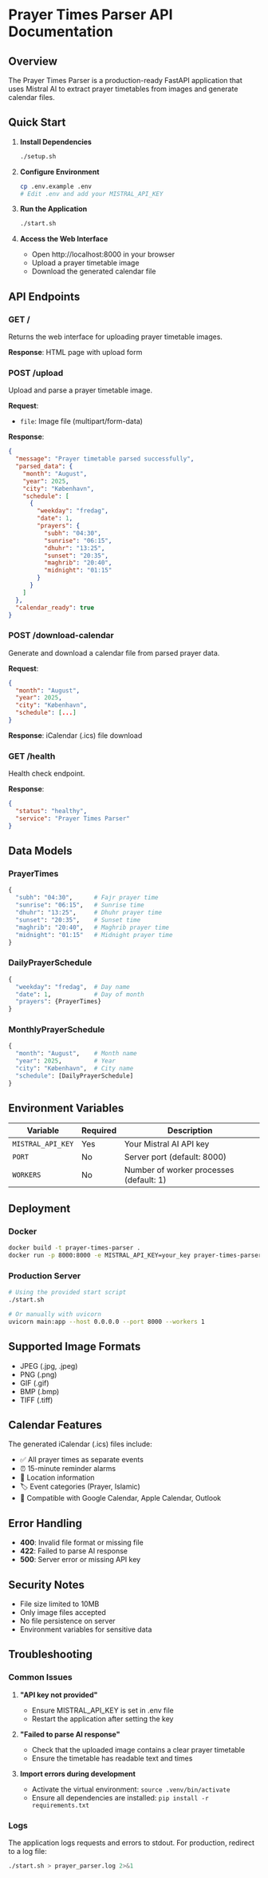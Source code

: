 # Prayer Times Parser API Documentation

## Overview

The Prayer Times Parser is a production-ready FastAPI application that uses Mistral AI to extract prayer timetables from images and generate calendar files.

## Quick Start

1. **Install Dependencies**
   ```bash
   ./setup.sh
   ```

2. **Configure Environment**
   ```bash
   cp .env.example .env
   # Edit .env and add your MISTRAL_API_KEY
   ```

3. **Run the Application**
   ```bash
   ./start.sh
   ```

4. **Access the Web Interface**
   - Open http://localhost:8000 in your browser
   - Upload a prayer timetable image
   - Download the generated calendar file

## API Endpoints

### GET /
Returns the web interface for uploading prayer timetable images.

**Response**: HTML page with upload form

### POST /upload
Upload and parse a prayer timetable image.

**Request**:
- `file`: Image file (multipart/form-data)

**Response**:
```json
{
  "message": "Prayer timetable parsed successfully",
  "parsed_data": {
    "month": "August",
    "year": 2025,
    "city": "København",
    "schedule": [
      {
        "weekday": "fredag",
        "date": 1,
        "prayers": {
          "subh": "04:30",
          "sunrise": "06:15",
          "dhuhr": "13:25",
          "sunset": "20:35",
          "maghrib": "20:40",
          "midnight": "01:15"
        }
      }
    ]
  },
  "calendar_ready": true
}
```

### POST /download-calendar
Generate and download a calendar file from parsed prayer data.

**Request**:
```json
{
  "month": "August",
  "year": 2025,
  "city": "København",
  "schedule": [...]
}
```

**Response**: iCalendar (.ics) file download

### GET /health
Health check endpoint.

**Response**:
```json
{
  "status": "healthy",
  "service": "Prayer Times Parser"
}
```

## Data Models

### PrayerTimes
```python
{
  "subh": "04:30",      # Fajr prayer time
  "sunrise": "06:15",   # Sunrise time
  "dhuhr": "13:25",     # Dhuhr prayer time
  "sunset": "20:35",    # Sunset time
  "maghrib": "20:40",   # Maghrib prayer time
  "midnight": "01:15"   # Midnight prayer time
}
```

### DailyPrayerSchedule
```python
{
  "weekday": "fredag",  # Day name
  "date": 1,            # Day of month
  "prayers": {PrayerTimes}
}
```

### MonthlyPrayerSchedule
```python
{
  "month": "August",    # Month name
  "year": 2025,         # Year
  "city": "København",  # City name
  "schedule": [DailyPrayerSchedule]
}
```

## Environment Variables

| Variable | Required | Description |
|----------|----------|-------------|
| `MISTRAL_API_KEY` | Yes | Your Mistral AI API key |
| `PORT` | No | Server port (default: 8000) |
| `WORKERS` | No | Number of worker processes (default: 1) |

## Deployment

### Docker
```bash
docker build -t prayer-times-parser .
docker run -p 8000:8000 -e MISTRAL_API_KEY=your_key prayer-times-parser
```

### Production Server
```bash
# Using the provided start script
./start.sh

# Or manually with uvicorn
uvicorn main:app --host 0.0.0.0 --port 8000 --workers 1
```

## Supported Image Formats

- JPEG (.jpg, .jpeg)
- PNG (.png)
- GIF (.gif)
- BMP (.bmp)
- TIFF (.tiff)

## Calendar Features

The generated iCalendar (.ics) files include:

- ✅ All prayer times as separate events
- ⏰ 15-minute reminder alarms
- 📍 Location information
- 🏷️ Event categories (Prayer, Islamic)
- 📱 Compatible with Google Calendar, Apple Calendar, Outlook

## Error Handling

- **400**: Invalid file format or missing file
- **422**: Failed to parse AI response
- **500**: Server error or missing API key

## Security Notes

- File size limited to 10MB
- Only image files accepted
- No file persistence on server
- Environment variables for sensitive data

## Troubleshooting

### Common Issues

1. **"API key not provided"**
   - Ensure MISTRAL_API_KEY is set in .env file
   - Restart the application after setting the key

2. **"Failed to parse AI response"**
   - Check that the uploaded image contains a clear prayer timetable
   - Ensure the timetable has readable text and times

3. **Import errors during development**
   - Activate the virtual environment: `source .venv/bin/activate`
   - Ensure all dependencies are installed: `pip install -r requirements.txt`

### Logs
The application logs requests and errors to stdout. For production, redirect to a log file:

```bash
./start.sh > prayer_parser.log 2>&1
```
